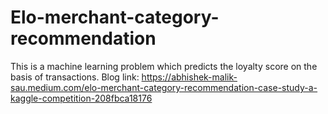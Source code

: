 # Elo-merchant-category-recommendation
This is a machine learning problem which predicts  the loyalty score on the basis of transactions.
 Blog link: https://abhishek-malik-sau.medium.com/elo-merchant-category-recommendation-case-study-a-kaggle-competition-208fbca18176
